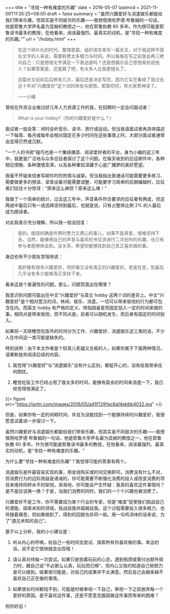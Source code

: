 +++
title = "寻找一种有难度的乐趣"
date = 2016-05-07
lastmod = 2021-11-09T11:35:25+08:00
draft = false
summary = "虽然兴趣爱好与消遣娱乐都能给我们带来乐趣，但其实是不同层次的乐趣——我想借用哈罗德·布鲁姆的一句话，他是耶鲁大学声名最为显赫的教授之一，他在耶鲁执教 60 多年。作为很可能是耶鲁读书最多的教授，在他看来，阅读最强烈、最真实的动机，是“寻找一种有难度的乐趣。”"
url = "/hobby.html"
+++

> 在这个碎片化的时代，整理思路、组织语言来写一篇长文，对于我这种不擅长文字的人来说，需要耗费太多精力与时间。所以每每在写之前我会再三拷问自己：只是想借文字满足一下表达欲吗？还是想展示自己思想来劝说他人？如果答案是，还是算了吧，有太多人比我更擅长了。
>
> 这篇长文前前后后修改几次，最后还是决定写完，因为它实在集结了我过去近十年对“兴趣爱好”这个词的体验与感悟。絮絮叨叨，劳大家费神读了。
>
> ——小编

曾经在外资企业做过好几年人力资源工作的我，在招聘时一定会问面试者：

> What is your hobby?（你的兴趣爱好是什么？）

面试者一般会答：闲时会听音乐、读书、旅行或运动。但当我请面试者再具体描述一下每周、每月或每年会相对固定花多少时间在这些事情上时，大部分面试者通常会显得茫然或沉默。

“一个人的书房”碰巧也是一个集结播音、阅读爱好者的平台，身为小编的这三年中，我更是广泛地与众多应征者探讨了这个问题。在每天收到的应征邮件中，各种相见恨晚、各种激情澎湃，以及各种重拾深藏于心底广播梦的美好愿望。

我毫不怀疑来信者写邮件时的热情与诚挚。但当我指出普通话可能需要更多练习、需要做更多的预读、录音设备可能需要调整、可能要学习简单的后期编辑时，应征者们往往十分惊讶：“原来这么麻烦？原来这么难！"

我做了一个简单的统计，过去这三年中，声音条件符合要求的应征者有两成，但这两成中最后只有一成选择坚持到最后，也就是说，只有占整体比例 2% 的人最后成为朗读者。

对此我表示充分理解，所以我一般会回复：

> 是的，朗读的确是件费时费力又费心的事儿，如果不是真爱，很难坚持下去。当然，能够用自己的声音与喜欢的书交流进行二次创作的乐趣，也只有参与者能够体会到。没关系，希望你能够找到自己真正喜欢做的事。

身边也有不少朋友苦恼地说：

> 我好像有很多兴趣爱好，但好像又没有真正的兴趣爱好。老是在变，到最后几乎没有多少能够真正坚持下来。

看来这是个普遍性的问题。那么，问题究竟出在哪里？

我意识到问题可能出在中文“兴趣爱好”与英文 hobby 这两个词的差异上。中文“兴趣爱好”是个相对宽泛的词，休闲、娱乐、消遣，一切可以带来愉悦的行为都可包含在内。而英文
hobby 有严格的定义，特指因喜爱而固定投入一定的时间来做的事。相同点是带来愉悦，而不同点是，前者可以随机发生，而后者有固定的时间投入。

如果将一天除睡觉吃饭外的时间分为工作、兴趣爱好、消遣娱乐这三类的话，不少人在中间这一类可能是缺失的。

特别说明：由于本文作者是个较真儿死磕又古板的人，如果你属于下面两种情况，请果断放弃阅读后续的内容。

1.  我觉得“兴趣爱好”与“消遣娱乐”没有什么区别，都挺开心的，没有给我带来任何困扰。

2.  睡觉吃饭工作已经占用了我太多的时间，能够有盈余的时间来消遣一下，我已经觉得很满足了。

{{< figure src="https://jsntn.com/images/2016/05/a41f7291ec6a14ebbb4032.jpg" >}}

但是，如果你有一定的闲暇时间，并且为没能找到一个能够持续的兴趣爱好，我很愿意试着进一步探讨一下。

虽然兴趣爱好与消遣娱乐都能给我们带来乐趣，但其实是不同层次的乐趣——我想借用哈罗德·布鲁姆的一句话，他是耶鲁大学声名最为显赫的教授之一，他在耶鲁执教 60 多年。作为很可能是耶鲁读书最多的教授，在他看来，阅读最强烈、最真实的动机，是“寻找一种有难度的乐趣。"

为什么要“寻找一种有难度的乐趣”？我觉得可能的答案有两个。

消遣娱乐是件最容易实现的事，用金钱购买或时间交换即可。消费没有什么不对，但消费行为的边际效益是递减的，你可能需要不断强化消费的投入或改变消费的项目来维持同样水平的愉悦。渐渐地，你可能会产生怀疑：我真的喜欢这件事情吗？是不是应该换一换？于是，当我们消费的同时，我们的一个个兴趣也被消费了。

兴趣爱好不是工作，你不需要成为某个行业的专家，但是“难度”促使我们挑战自己的潜能、探索未知的领域，挑战自我并超越自我。这个过程需要投入很多精力、也伴随着痛苦，但如果做到了，得到的回报也非同一般。用一句鸡汤味的话来说，为了“遇见未知的自己”。

基于以上分析，我的小小建议是：

1.  听从内心的呼唤，给自己一些时间去尝试、探索所有你喜欢做的事。幸运的话，说不定它很快就会出现哦！

2.  请认真对待每一次尝试。如果只是抱着玩玩的心态，遇到瓶颈或需付出额外努力时，跟自己说“不必那么认真，玩玩而已嘛”，但内心又隐约知道自己努把力是可以做到。结果很可能是，对自己的成果并不太满意。然后自己会越来越不喜欢自己正在做的事情。

3.  如果很长时间都找不到，可能是时候审视一下自己，审视一下之前放弃每一个爱好的原因。是不喜欢这件事，还是不愿意克服因做这件事而带来的困难？

祝你好运！
